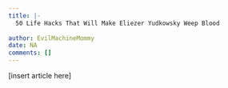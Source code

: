 ```yaml
---
title: |-
  50 Life Hacks That Will Make Eliezer Yudkowsky Weep Blood
                 
author: EvilMachineMommy
date: NA
comments: []
---
```


[insert article here]